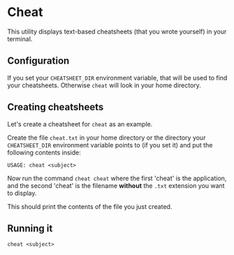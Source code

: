 # Cheat


This utility displays text-based cheatsheets (that you wrote yourself) in your
terminal.


## Configuration

If you set your `CHEATSHEET_DIR` environment variable, that will be used to
find your cheatsheets. Otherwise `cheat` will look in your home directory.


## Creating cheatsheets

Let's create a cheatsheet for `cheat` as an example.

Create the file `cheat.txt` in your home directory or the directory your
`CHEATSHEET_DIR` environment variable points to (if you set it) and put the
following contents inside:

    USAGE: cheat <subject>

Now run the command `cheat cheat` where the first 'cheat' is the application,
and the second 'cheat' is the filename **without** the `.txt` extension you
want to display.

This should print the contents of the file you just created.


## Running it

    cheat <subject>
